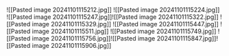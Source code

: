 ![[Pasted image 20241101115212.jpg]]
![[Pasted image 20241101115224.jpg]]
![[Pasted image 20241101115247.jpg]]![[Pasted image 20241101115322.jpg]]
![[Pasted image 20241101115329.jpg]]
![[Pasted image 20241101115447.jpg]]
![[Pasted image 20241101115511.jpg]]
![[Pasted image 20241101115749.jpg]]
![[Pasted image 20241101115756.jpg]]![[Pasted image 20241101115847.jpg]]![[Pasted image 20241101115906.jpg]]
